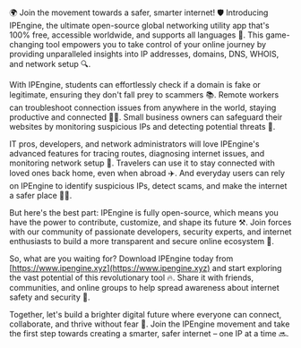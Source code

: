 🌍 Join the movement towards a safer, smarter internet! 🛡️ Introducing IPEngine, the ultimate open-source global networking utility app that's 100% free, accessible worldwide, and supports all languages 📡. This game-changing tool empowers you to take control of your online journey by providing unparalleled insights into IP addresses, domains, DNS, WHOIS, and network setup 🔍.

With IPEngine, students can effortlessly check if a domain is fake or legitimate, ensuring they don't fall prey to scammers 📚. Remote workers can troubleshoot connection issues from anywhere in the world, staying productive and connected 🏃‍♀️. Small business owners can safeguard their websites by monitoring suspicious IPs and detecting potential threats 💼.

IT pros, developers, and network administrators will love IPEngine's advanced features for tracing routes, diagnosing internet issues, and monitoring network setup 🔧. Travelers can use it to stay connected with loved ones back home, even when abroad ✈️. And everyday users can rely on IPEngine to identify suspicious IPs, detect scams, and make the internet a safer place 🕵️‍♀️.

But here's the best part: IPEngine is fully open-source, which means you have the power to contribute, customize, and shape its future ⚒️. Join forces with our community of passionate developers, security experts, and internet enthusiasts to build a more transparent and secure online ecosystem 🌈.

So, what are you waiting for? Download IPEngine today from [https://www.ipengine.xyz](https://www.ipengine.xyz) and start exploring the vast potential of this revolutionary tool 🔥. Share it with friends, communities, and online groups to help spread awareness about internet safety and security 📢.

Together, let's build a brighter digital future where everyone can connect, collaborate, and thrive without fear 💫. Join the IPEngine movement and take the first step towards creating a smarter, safer internet – one IP at a time 🔜.